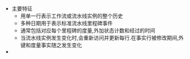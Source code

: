 - 主要特征
	- 用单一行表示工作流或流水线实例的整个历史
	- 多种日期用于表示标准流水线里程碑事件
	- 通常包括对应每个里程碑的度量,外加状态计数和经过的时间
	- 当流水线实例发生变化时,会重新访问并更新每行.在事实行被修改期间,外键和度量事实随之发生变化
-